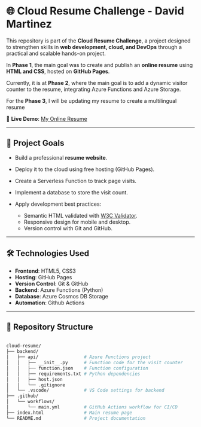 # 🌐 Cloud Resume Challenge - David Martinez

This repository is part of the **Cloud Resume Challenge**, a project designed to strengthen skills in **web development, cloud, and DevOps** through a practical and scalable hands-on project.

In **Phase 1**, the main goal was to create and publish an **online resume** using **HTML and CSS**, hosted on **GitHub Pages**.

Currently, it is at **Phase 2**, where the main goal is to add a dynamic visitor counter to the resume, integrating Azure Functions and Azure Storage.

For the **Phase 3**, I will be updating my resume to create a multilingual resume 

🔗 **Live Demo**: [My Online Resume](https://DavidMF13.github.io/cloud-resume)

---

## 📌 Project Goals

* Build a professional **resume website**.
* Deploy it to the cloud using free hosting (GitHub Pages).
* Create a Serverless Function to track page visits.
* Implement a database to store the visit count.
* Apply development best practices:

  * Semantic HTML validated with [W3C Validator](https://validator.w3.org/).
  * Responsive design for mobile and desktop.
  * Version control with Git and GitHub.

---

## 🛠️ Technologies Used

* **Frontend**: HTML5, CSS3
* **Hosting**: GitHub Pages
* **Version Control**: Git & GitHub
* **Backend**: Azure Functions (Python)
* **Database**: Azure Cosmos DB Storage
* **Automation**: Github Actions

---

## 📂 Repository Structure

```bash

cloud-resume/
├── backend/
│   ├── api/                 # Azure Functions project
│   │   ├── __init__.py      # Function code for the visit counter
│   │   ├── function.json    # Function configuration
│   │   ├── requirements.txt # Python dependencies
│   │   ├── host.json
│   │   └── .gitignore
│   └── .vscode/             # VS Code settings for backend
├── .github/
│   └── workflows/
│       └── main.yml         # GitHub Actions workflow for CI/CD
├── index.html               # Main resume page
└── README.md                # Project documentation

```
